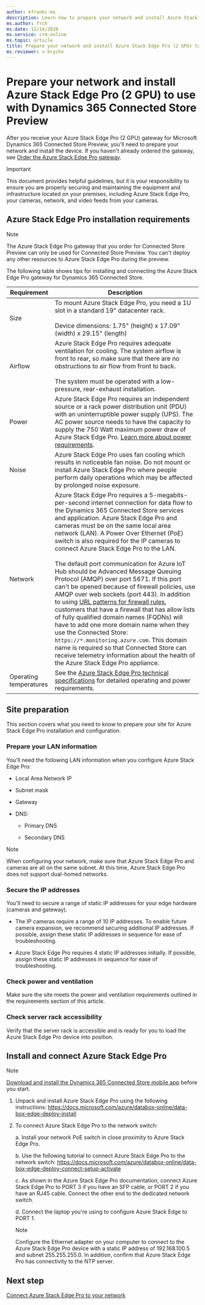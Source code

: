 ```yaml
---
author: kfrankc-ms
description: Learn how to prepare your network and install Azure Stack Edge Pro (2 GPU) to use with Dynamics 365 Connected Store Preview.
ms.author: frch
ms.date: 12/14/2020
ms.service: crm-online
ms.topic: article
title: Prepare your network and install Azure Stack Edge Pro (2 GPU) to use with Dynamics 365 Connected Store Preview
ms.reviewer: v-brycho
--- 
```


# Prepare your network and install Azure Stack Edge Pro (2 GPU) to use with Dynamics 365 Connected Store Preview

After you receive your Azure Stack Edge Pro (2 GPU) gateway for Microsoft Dynamics 365 Connected Store Preview, you'll need to prepare your network and install the device. If you haven't already ordered the gateway, see [Order the Azure Stack Edge Pro gateway](admin-request-ase.md). 

> [!IMPORTANT]
> This document provides helpful guidelines, but it is your responsibility to ensure you are properly securing and maintaining the equipment and infrastructure located on your premises, including Azure Stack Edge Pro, your cameras, network, and video feeds from your cameras.

## Azure Stack Edge Pro installation requirements	

> [!NOTE]
> The Azure Stack Edge Pro gateway that you order for Connected Store Preview can only be used for Connected Store Preview. You can't deploy any other resources to Azure Stack Edge Pro during the preview. 

The following table shows tips for installing and connecting the Azure Stack Edge Pro gateway for Dynamics 365 Connected Store.

|Requirement|Description|
|----------------|--------------------------------------------------------------------------------------------|
|Size|To mount Azure Stack Edge Pro, you need a 1U slot in a standard 19" datacenter rack.<br><br>Device dimensions: 1.75" (height) x 17.09" (width) x 29.15" (length)|
|Airflow|Azure Stack Edge Pro requires adequate ventilation for cooling. The system airflow is front to rear, so make sure that there are no obstructions to air flow from front to back.<br><br>The system must be operated with a low-pressure, rear-exhaust installation.|
|Power|Azure Stack Edge Pro requires an independent source or a rack power distribution unit (PDU) with an uninterruptible power supply (UPS). The AC power source needs to have the capacity to supply the 750 Watt maximum power draw of Azure Stack Edge Pro. [Learn more about power requirements](/azure/databox-online/azure-stack-edge-technical-specifications-compliance#power-supply-unit-specifications).|
|Noise|Azure Stack Edge Pro uses fan cooling which results in noticeable fan noise. Do not mount or install Azure Stack Edge Pro where people perform daily operations which may be affected by prolonged noise exposure.|
|Network|Azure Stack Edge Pro requires a 5-megabits-per-second internet connection for data flow to the Dynamics 365 Connected Store services and application. Azure Stack Edge Pro and cameras must be on the same local area network (LAN). A Power Over Ethernet (PoE) switch is also required for the IP cameras to connect Azure Stack Edge Pro to the LAN.<br><br>The default port communication for Azure IoT Hub should be Advanced Message Queuing Protocol (AMQP) over port 5671. If this port can't be opened because of firewall policies, use AMQP over web sockets (port 443). In addition to using [URL patterns for firewall rules](/azure/databox-online/azure-stack-edge-system-requirements#url-patterns-for-gateway-feature), customers that have a firewall that has allow lists of fully qualified domain names (FQDNs) will have to add one more domain name when they use the Connected Store: `https://*.monitoring.azure.com`. This domain name is required so that Connected Store can receive telemetry information about the health of the Azure Stack Edge Pro appliance.|
|Operating temperatures|See the [Azure Stack Edge Pro technical specifications](/azure/databox-online/azure-stack-edge-technical-specifications-compliance) for detailed operating and power requirements.|

## Site preparation	
This section covers what you need to know to prepare your site for Azure Stack Edge Pro installation and configuration.

### Prepare your LAN information

You'll need the following LAN information when you configure Azure Stack Edge Pro:

- Local Area Network IP

- Subnet mask

- Gateway

- DNS:

   - Primary DNS

   - Secondary DNS

> [!NOTE]
> When configuring your network, make sure that Azure Stack Edge Pro and cameras are all on the same subnet. At this time, Azure Stack Edge Pro does not support dual-homed networks.

### Secure the IP addresses

You'll need to secure a range of static IP addresses for your edge hardware (cameras and gateway). 

- The IP cameras require a range of 10 IP addresses. To enable future camera expansion, we recommend securing additional IP addresses. If possible, assign these static IP addresses in sequence for ease of troubleshooting. 

- Azure Stack Edge Pro requires 4 static IP addresses initially. If possible, assign these static IP addresses in sequence for ease of troubleshooting. 

### Check power and ventilation 

Make sure the site meets the power and ventilation requirements outlined in the requirements section of this article. 

### Check server rack accessibility

Verify that the server rack is accessible and is ready for you to load the Azure Stack Edge Pro device into position.

## Install and connect Azure Stack Edge Pro	

> [!NOTE]
> [Download and install the Dynamics 365 Connected Store mobile app](mobile-app-download.md) before you start.

1. Unpack and install Azure Stack Edge Pro using the following instructions: https://docs.microsoft.com/azure/databox-online/data-box-edge-deploy-install

2. To connect Azure Stack Edge Pro to the network switch:

    a. Install your network PoE switch in close proximity to Azure Stack Edge Pro.
    
    b. Use the following tutorial to connect Azure Stack Edge Pro to the network switch: https://docs.microsoft.com/azure/databox-online/data-box-edge-deploy-connect-setup-activate
    
    c. As shown in the Azure Stack Edge Pro documentation, connect Azure Stack Edge Pro to PORT 3 if you have an SFP cable, or PORT 2 if you have an RJ45 cable. Connect the other end to the dedicated network switch.
    
    d. Connect the laptop you're using to configure Azure Stack Edge to PORT 1.
    
    > [!NOTE]
    > Configure the Ethernet adapter on your computer to connect to the Azure Stack Edge Pro device with a static IP address of 192.168.100.5 and subnet 255.255.255.0. In addition, confirm that Azure Stack Edge Pro has connectivity to the NTP server.
    
## Next step

[Connect Azure Stack Edge Pro to your network](ase-connect.md)